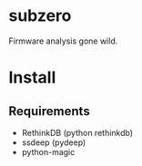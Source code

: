 subzero
=======

Firmware analysis gone wild.

Install
=======

Requirements
------------

- RethinkDB (python rethinkdb)
- ssdeep (pydeep)
- python-magic
